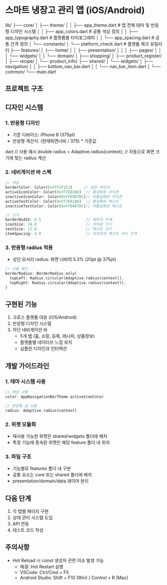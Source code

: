 # 스마트 냉장고 관리 앱 (iOS/Android)

lib/
├── core/
│ ├── theme/
│ │ ├── app_theme.dart # 앱 전체 테마 및 반응형 디자인 시스템
│ │ ├── app_colors.dart # 공통 색상 정의
│ │ ├── app_typography.dart # 플랫폼별 타이포그래피
│ │ └── app_spacing.dart # 공통 간격 정의
│ └── constants/
│ └── platform_check.dart # 플랫폼 체크 유틸리티
├── features/
│ ├── home/
│ │ ├── presentation/
│ │ │ ├── pages/
│ │ │ └── widgets/
│ │ └── domain/
│ ├── shopping/
│ ├── product_register/
│ ├── recipe/
│ └── product_info/
├── shared/
│ └── widgets/
│ ├── navigation/
│ │ ├── bottom_nav_bar.dart
│ │ └── nav_bar_item.dart
│ └── common/
└── main.dart
## 프로젝트 구조

## 디자인 시스템

### 1. 반응형 디자인
- 기준 디바이스: iPhone 8 (375pt)
- 반응형 계산식: (현재화면너비 / 375) * 기준값

dart
// 사용 예시
double radius = Adaptive.radius(context); // 자동으로 화면 크기에 맞는 radius 계산

### 2. 네비게이션 바 스펙
```dart
// 색상
borderColor: Color(0xFFF2F2F2)     // 상단 테두리
activeIconColor: Color(0xFF7E8186)  // 활성화된 아이콘
inactiveIconColor: Color(0xFFD4D7DC)// 비활성화된 아이콘
activeTextColor: Color(0xFF7E8186)  // 활성화된 텍스트
inactiveTextColor: Color(0xFFD4D7DC)// 비활성화된 텍스트

// 크기
borderWidth: 0.5                    // 테두리 두께
iconSize: 24.0                      // 아이콘 크기
textSize: 12.0                      // 텍스트 크기
itemSpacing: 4.0                    // 아이콘과 텍스트 사이 간격
```

### 3. 반응형 radius 적용
- 상단 모서리 radius: 화면 너비의 5.3% (20pt @ 375pt)
```dart
// 사용 예시
borderRadius: BorderRadius.only(
  topLeft: Radius.circular(Adaptive.radius(context)),
  topRight: Radius.circular(Adaptive.radius(context)),
)
```

## 구현된 기능
1. 크로스 플랫폼 대응 (iOS/Android)
2. 반응형 디자인 시스템
3. 하단 네비게이션 바
   - 5개 탭 (홈, 쇼핑, 등록, 레시피, 상품정보)
   - 플랫폼별 네이티브 느낌 유지
   - 심플한 디자인과 인터랙션

## 개발 가이드라인

### 1. 테마 시스템 사용
```dart
// 색상 사용
color: AppNavigationBarTheme.activeIconColor

// 반응형 값 사용
radius: Adaptive.radius(context)
```

### 2. 위젯 모듈화
- 재사용 가능한 위젯은 shared/widgets 폴더에 배치
- 특정 기능에 종속된 위젯은 해당 feature 폴더 내 위치

### 3. 파일 구조
- 기능별로 features 폴더 내 구분
- 공통 요소는 core 또는 shared 폴더에 배치
- presentation/domain/data 레이어 분리

## 다음 단계
1. 각 탭별 페이지 구현
2. 상태 관리 시스템 도입
3. API 연동
4. 테스트 코드 작성

## 주의사항
- Hot Reload 시 const 생성자 관련 이슈 발생 가능
  - 해결: Hot Restart 실행
  - VSCode: Ctrl/Cmd + F5
  - Android Studio: Shift + F10 (Win) / Control + R (Mac)